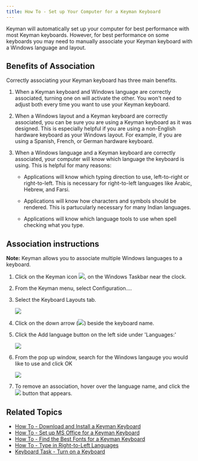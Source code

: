 ```yaml
---
title: How To - Set up Your Computer for a Keyman Keyboard
---
```


Keyman will automatically set up your computer for best performance with
most Keyman keyboards. However, for best performance on some keyboards
you may need to manually associate your Keyman keyboard with a Windows
language and layout.

## Benefits of Association

Correctly associating your Keyman keyboard has three main benefits.

1.  When a Keyman keyboard and Windows language are correctly
    associated, turning one on will activate the other. You won't need
    to adjust both every time you want to use your Keyman keyboard.

2.  When a Windows layout and a Keyman keyboard are correctly
    associated, you can be sure you are using a Keyman keyboard as it
    was designed. This is especially helpful if you are using a
    non-English hardware keyboard as your Windows layout. For example,
    if you are using a Spanish, French, or German hardware keyboard.

3.  When a Windows language and a Keyman keyboard are correctly
    associated, your computer will know which language the keyboard is
    using. This is helpful for many reasons:

    -   Applications will know which typing direction to use,
        left-to-right or right-to-left. This is necessary for
        right-to-left languages like Arabic, Hebrew, and Farsi.

    -   Applications will know how characters and symbols should be
        rendered. This is partucularly necessary for many Indian
        languages.

    -   Applications will know which language tools to use when spell
        checking what you type.

## Association instructions

**Note:** Keyman allows you to associate multiple Windows languages to a keyboard.

1.  Click on the Keyman icon ![](desktop_images/icon-keyman.png), on the
    Windows Taskbar near the clock.

2.  From the Keyman menu, select Configuration….

3.  Select the Keyboard Layouts tab.

    ![](desktop_images/tab-keyboards.png)

4.  Click on the down arrow
    (![](desktop_images/keyboards-downarrow.png)) beside the keyboard
    name.

5.  Click the Add language button on the left side under 'Languages:'

    ![](desktop_images/tab-layout.png)

6.  From the pop up window, search for the Windows langauge you would
    like to use and click OK

    ![](desktop_images/language-association.png)

7.  To remove an association, hover over the language name, and click
    the ![](desktop_images/icon-uninstall.png) button that appears.

## Related Topics

-   [How To - Download and Install a Keyman Keyboard](download-install_keyboard)
-   [How To - Set up MS Office for a Keyman Keyboard](configure_office)
-   [How To - Find the Best Fonts for a Keyman Keyboard](font)
-   [How To - Type in Right-to-Left Languages](rtl)
-   [Keyboard Task - Turn on a Keyboard](enable_keyboard)
